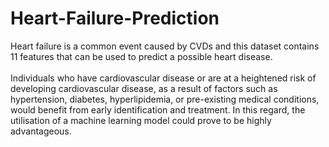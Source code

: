 # Heart-Failure-Prediction

 Heart failure is a common event caused by CVDs and this dataset contains 11 features that can be used to predict a possible heart disease. 
 <br>
 <br>
 Individuals who have cardiovascular disease or are at a heightened risk of developing cardiovascular disease, as a result of factors such as hypertension, diabetes, hyperlipidemia, or pre-existing medical conditions, would benefit from early identification and treatment. In this regard, the utilisation of a machine learning model could prove to be highly advantageous.
